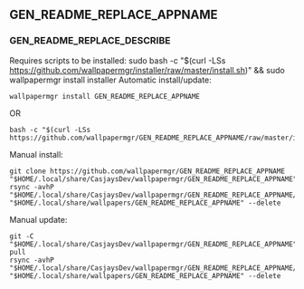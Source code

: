 ## GEN_README_REPLACE_APPNAME
  
### GEN_README_REPLACE_DESCRIBE  
  
Requires scripts to be installed: sudo bash -c "$(curl -LSs <https://github.com/wallpapermgr/installer/raw/master/install.sh>)" && sudo wallpapermgr install installer
Automatic install/update:  

```shell
wallpapermgr install GEN_README_REPLACE_APPNAME
```

OR  

```shell
bash -c "$(curl -LSs https://github.com/wallpapermgr/GEN_README_REPLACE_APPNAME/raw/master/install.sh)"
```
  
Manual install:  

```shell
git clone https://github.com/wallpapermgr/GEN_README_REPLACE_APPNAME "$HOME/.local/share/CasjaysDev/wallpapermgr/GEN_README_REPLACE_APPNAME"
rsync -avhP "$HOME/.local/share/CasjaysDev/wallpapermgr/GEN_README_REPLACE_APPNAME/images/." "$HOME/.local/share/wallpapers/GEN_README_REPLACE_APPNAME" --delete
```
  
Manual update:

```shell
git -C "$HOME/.local/share/CasjaysDev/wallpapermgr/GEN_README_REPLACE_APPNAME" pull
rsync -avhP "$HOME/.local/share/CasjaysDev/wallpapermgr/GEN_README_REPLACE_APPNAME/images/." "$HOME/.local/share/wallpapers/GEN_README_REPLACE_APPNAME" --delete
```

